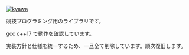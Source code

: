 [![kyawa](https://img.shields.io/endpoint?url=https%3A%2F%2Fatcoder-badges.now.sh%2Fapi%2Fatcoder%2Fjson%2Fkyawa)](https://atcoder.jp/users/kyawa)

競技プログラミング用のライブラリです。

gcc c++17 で動作を確認しています。

実装方針と仕様を統一するため、一旦全て削除しています。順次復旧します。
